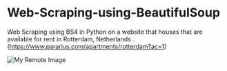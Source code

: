 # Web-Scraping-using-BeautifulSoup
Web Scraping using BS4 in Python on a website that houses that are available for rent in Rotterdam, Netherlands . (https://www.pararius.com/apartments/rotterdam?ac=1)

![My Remote Image](https://cdn-images-1.medium.com/max/1000/1*6M0FxnC6CD9L6xGwROl5jQ.png)
